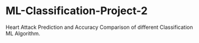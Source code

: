 # ML-Classification-Project-2
Heart Attack Prediction and Accuracy Comparison of different Classification ML Algorithm. 
